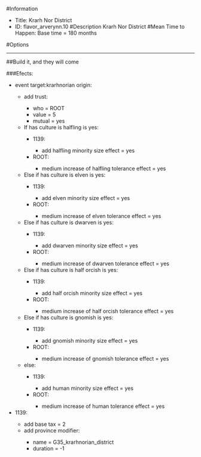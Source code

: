 #Information
 - Title: Krarh Nor District
 - ID: flavor_arverynn.10
#Description
Krarh Nor District
#Mean Time to Happen:
Base time = 180 months

#Options

___
##Build it, and they will come

###Efects:<ul><li>event target:krarhnorian origin:</li><ul><li>add trust:</li><ul><li>who = ROOT</li><li>value = 5</li><li>mutual = yes</li></ul><li>If has culture is halfling is yes:</li><ul><li>1139:</li><ul><li>add halfling minority size effect = yes</li></ul><li>ROOT:</li><ul><li>medium increase of halfling tolerance effect = yes</li></ul></ul><li>Else if has culture is elven is yes:</li><ul><li>1139:</li><ul><li>add elven minority size effect = yes</li></ul><li>ROOT:</li><ul><li>medium increase of elven tolerance effect = yes</li></ul></ul><li>Else if has culture is dwarven is yes:</li><ul><li>1139:</li><ul><li>add dwarven minority size effect = yes</li></ul><li>ROOT:</li><ul><li>medium increase of dwarven tolerance effect = yes</li></ul></ul><li>Else if has culture is half orcish is yes:</li><ul><li>1139:</li><ul><li>add half orcish minority size effect = yes</li></ul><li>ROOT:</li><ul><li>medium increase of half orcish tolerance effect = yes</li></ul></ul><li>Else if has culture is gnomish is yes:</li><ul><li>1139:</li><ul><li>add gnomish minority size effect = yes</li></ul><li>ROOT:</li><ul><li>medium increase of gnomish tolerance effect = yes</li></ul></ul><li>else:</li><ul><li>1139:</li><ul><li>add human minority size effect = yes</li></ul><li>ROOT:</li><ul><li>medium increase of human tolerance effect = yes</li></ul></ul></ul><li>1139:</li><ul><li>add base tax = 2</li><li>add province modifier:</li><ul><li>name = G35_krarhnorian_district</li><li>duration = -1</li></ul></ul></ul>
